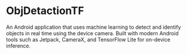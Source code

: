 # ObjDetactionTF
An Android application that uses machine learning to detect and identify objects in real time using the device camera. Built with modern Android tools such as Jetpack, CameraX, and TensorFlow Lite for on-device inference.

